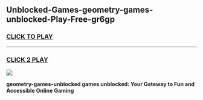 
## Unblocked-Games-geometry-games-unblocked-Play-Free-gr6gp
<h3>
<a href="https://premium76.site?title=geometry-games-unblocked&ref=22A">CLICK TO PLAY</a></h3>
<hr>

<h3>
<a href="https://premium76.site?title=geometry-games-unblocked&ref=22A">CLICK 2 PLAY</a>
  
</h3>

<a href="https://premium76.site?title=geometry-games-unblocked&ref=22A"><img src="https://clearcache.store/games.png"></a>


**geometry-games-unblocked games unblocked: Your Gateway to Fun and Accessible Online Gaming**
